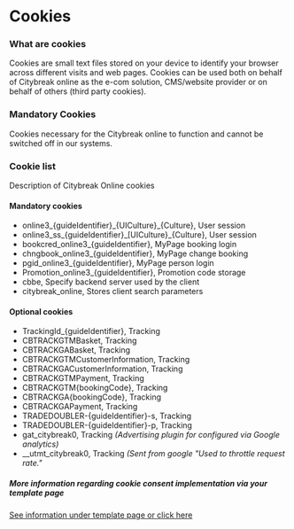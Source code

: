 # Cookies

### What are cookies
Cookies are small text files stored on your device to identify your browser across different visits and web pages. Cookies can be used both on behalf of Citybreak online as the e-com solution, CMS/website provider or on behalf of others (third party cookies).

### Mandatory Cookies
Cookies necessary for the Citybreak online to function and cannot be switched off in our systems.

### Cookie list

Description of Citybreak Online cookies

#### Mandatory cookies
- online3\_{guideIdentifier}\_{UICulture}\_{Culture}, User session
- online3\_ss\_{guideIdentifier}\_[UICulture}\_{Culture}, User session
- bookcred\_online3\_{guideIdentifier}, MyPage booking login
- chngbook\_online3\_{guideIdentifier}, MyPage change booking
- pgid\_online3\_{guideIdentifier}, MyPage person login
- Promotion\_online3\_{guideIdentifier}, Promotion code storage
- cbbe, Specify backend server used by the client
- citybreak_online, Stores client search parameters

#### Optional cookies
- TrackingId\_{guideIdentifier}, Tracking
- CBTRACKGTMBasket, Tracking
- CBTRACKGABasket, Tracking
- CBTRACKGTMCustomerInformation, Tracking
- CBTRACKGACustomerInformation, Tracking
- CBTRACKGTMPayment, Tracking
- CBTRACKGTM{bookingCode}, Tracking
- CBTRACKGA{bookingCode}, Tracking
- CBTRACKGAPayment, Tracking
- TRADEDOUBLER-{guideIdentifier}-s, Tracking
- TRADEDOUBLER-{guideIdentifier}-p, Tracking
- gat_citybreak0, Tracking _(Advertising plugin for configured via Google analytics)_
- __utmt_citybreak0, Tracking _(Sent from google "Used to throttle request rate."_


#####  More information regarding cookie consent implementation via your template page

[See information under template page or click here](https://visit.github.io/citybreak-online-doc/#cookie-consent)
